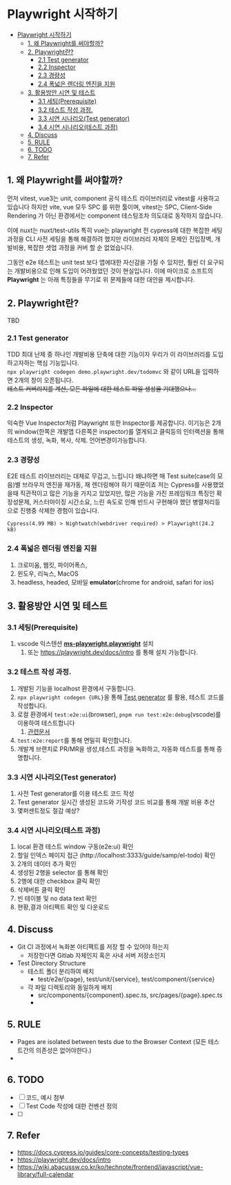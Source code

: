 # Playwright 시작하기

- [Playwright 시작하기](#playwright-시작하기)
  - [1. 왜 Playwright를 써야할까?](#1-왜-playwright를-써야할까)
  - [2. Playwright란?](#2-playwright란)
    - [2.1 Test generator](#21-test-generator)
    - [2.2 Inspector](#22-inspector)
    - [2.3 경량성](#23-경량성)
    - [2.4 폭넓은 렌더링 엔진을 지원](#24-폭넓은-렌더링-엔진을-지원)
  - [3. 활용방안 시연 및 테스트](#3-활용방안-시연-및-테스트)
    - [3.1 세팅(Prerequisite)](#31-세팅prerequisite)
    - [3.2 테스트 작성 과정.](#32-테스트-작성-과정)
    - [3.3 시연 시나리오(Test generator)](#33-시연-시나리오test-generator)
    - [3.4 시연 시나리오(테스트 과정)](#34-시연-시나리오테스트-과정)
  - [4. Discuss](#4-discuss)
  - [5. RULE](#5-rule)
  - [6. TODO](#6-todo)
  - [7. Refer](#7-refer)


## 1. 왜 Playwright를 써야할까?
먼저 vitest, vue3는 unit, component 공식 테스트 라이브러리로 vitest를 사용하고 있습니다 하지만
vite, vue 모두 SPC 를 위한 툴이며, vitest는 SPC, Client-Side Rendering 가 아닌 환경에서는 component 테스팅조차 의도대로 동작하지 않습니다.  

이에 nuxt는 nuxt/test-utils 특히 vue는 playwright 전 cypress에 대한 복잡한 세팅과정을 CLI 사전 세팅을 통해 해결하려 했지만 라이브러리 자체의 문제인 진입장벽, 개발비용, 복잡한 셋업 과정을 커버 할 순 없었습니다. 

그동안 e2e 테스트는 unit test 보다 앱에대한 자신감을 가질 수 있지만, 
훨씬 더 요구되는 개발비용으로 인해 도입이 어려웠었던 것이 현실입니다.
이에 마이크로 소프트의 __Playwright__ 는 아래 특징들을 무기로 위 문제들에 대한 대안을 제시합니다.
## 2. Playwright란?
TBD
### 2.1 Test generator
TDD 최대 난제 중 하나인 개발비용 단축에 대한 기능이자 우리가 이 라이브러리를 도입 하고자하는 핵심 기능입니다.  
`npx playwright codegen demo.playwright.dev/todomvc`
와 같이 URL을 입력하면 2개의 창이 오픈됩니다.  
~~테스트 커버리지를 계산, 모든 파일에 대한 테스트 파일 생성을 기대했으나...~~
### 2.2 Inspector
익숙한 Vue Inspector처럼 Playwright 또한 Inspector를 제공합니다.
이기능은 2개의 window(한쪽은 개발앱 다른쪽은 inspector)를 열게되고
클릭등의 인터랙션을 통해 테스트의 생성, 녹화, 복사, 삭제. 언어변경이가능합니다.

### 2.3 경량성
E2E 테스트 라이브러리는 대체로 무겁고, 느립니다 왜냐하면
매 Test suite(case의 모음)별 브라우저 엔진을 재가동, 재 렌더링해야 하기 때문이죠
저는 Cypress를 사용했었을때 직관적이고 많은 기능을 가지고 있었지만, 많은 기능을 가진 프레임워크 특징인 확장성문제, 커스터마이징 시간소요, 느린 속도로 인해 반드시 구현해야 했던 병렬처리등으로 진행중 삭제한 경험이 있습니다.

`Cypress(4.99 MB) > Nightwatch(webdriver required) > Playwright(24.2 kB)`

### 2.4 폭넓은 렌더링 엔진을 지원
   1. 크로미움, 웹킷, 파이어폭스, 
   2. 윈도우, 리눅스, MacOS
   3. headless, headed, 모바일 **emulator**(chrome for android, safari for ios)

## 3. 활용방안 시연 및 테스트

### 3.1 세팅(Prerequisite)
1. vscode 익스텐션 [__ms-playwright.playwright__](https://playwright.dev/docs/getting-started-vscode) 설치
   1. 또는 https://playwright.dev/docs/intro 를 통해 설치 가능합니다.

### 3.2 테스트 작성 과정.
1. 개발된 기능을 localhost 환경에서 구동합니다.
3. `npx playwright codegen {URL}`을 통해 [Test generator](#test-generator) 를 활용, 테스트 코드를 작성합니다.
4. 로컬 환경에서 `test:e2e:ui`(browser),  `pnpm run test:e2e:debug`(vscode)를 이용하여 
테스트합니다 
   1. [관련문서](https://playwright.dev/docs/running-tests)
5. `test:e2e:report`를 통해 면밀히 확인합니다.
6. 개발계 브랜치로 PR/MR을 생성,테스트 과정을 녹화하고, 자동화 테스트를 통해 증명합니다.

### 3.3 시연 시나리오(Test generator) 
1. 사전 Test generator를 이용 테스트 코드 작성
2. Test generator 실시간 생성된 코드와 기작성 코드 비교를 통해 개발 비용 추산
3. 몇퍼센트정도 절감 예상?
### 3.4 시연 시나리오(테스트 과정) 
1. local 환경 테스트 window 구동(e2e:ui) 확인
2. 할일 인덱스 페이지 접근 (http://localhost:3333/guide/samp/el-todo) 확인
3. 2개의 데이터 추가 확인
4. 생성된 2행을 selector 를 통해 확인
5. 2행에 대한 checkbox 클릭 확인
6. 삭제버튼 클릭 확인
7. 빈 테이블 및 no data text 확인
8. 현황,결과 아티팩트 확인 및 다운로드

## 4. Discuss
- Git CI 과정에서 녹화본 아티팩트를 저장 할 수 있어야 하는지
  - 저장한다면 Gitlab 자체인지 혹은 사내 서버 저장소인지
- Test Directory Structure
  - 테스트 폴더 분리하여 배치
    - test/e2e/{page}, test/unit/{service}, test/component/{service}
  - 각 파일 디렉토리와 동일하게 배치
    - src/components/{component}.spec.ts, src/pages/{page}.spec.ts
    - 
## 5. RULE
- Pages are isolated between tests due to the Browser Context (모든 테스트간의 의존성은 없어야한다.)
- 

## 6. TODO
- [ ] 코드, 예시 첨부
- [ ] Test Code 작성에 대한 컨벤션 정의
- [ ] 


## 7. Refer
- https://docs.cypress.io/guides/core-concepts/testing-types
- https://playwright.dev/docs/intro
- https://wiki.abacussw.co.kr/ko/technote/frontend/javascript/vue-library/full-calendar